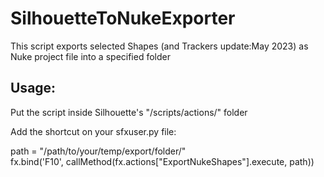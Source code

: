 # SilhouetteToNukeExporter
This script exports selected Shapes (and Trackers update:May 2023) as Nuke project file into a specified folder

##  Usage:

Put the script inside Silhouette's "/scripts/actions/" folder

Add the shortcut on your sfxuser.py file:

path = "/path/to/your/temp/export/folder/" </br>
fx.bind('F10', callMethod(fx.actions["ExportNukeShapes"].execute, path))






